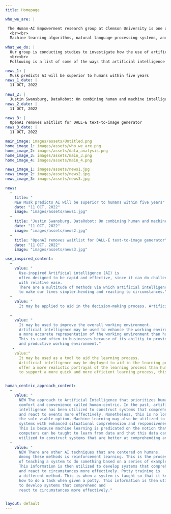 ```yaml
---
title: Homepage

who_we_are: |

 The Human-AI Empowerment research group at Clemson University is one of the few research organizations in the world whose only objective is the             advancement and application of artificial intelligence on a worldwide scale.Our research is based on the development of what is known as "human-centered   computing,"which is designed to be helpful to people in both an effective and efficient manner.
  <br><br>
  Machine learning algorithms, natural language processing systems, and deep learning systems are just some of the AI-related research tools that our team    of researchers has begun developing and is now in the process of building. We are developing AI-based software and solutions that have the potential to   be used in a wide range of fields, such as the medical field, the educational system, and the corporate world.
  
what_we_do: |
  Our group is conducting studies to investigate how the use of artificial intelligence might be put to work to enhance the performance of human             activities. We seek to use artificial intelligence in a variety of different ways to increase the efficiency of human work, and some of those ways         include machine learning, natural language processing, and other types of technologies that fall under the umbrella of artificial intelligence. We are     also interested in the use of machine learning to enhance the accuracy of work performed by humans. This may be accomplished through identifying           patterns of data consumption, such as trends and patterns, as well as by instructing computers to have a greater understanding of human feelings. In         addition to this, they want to implement technologies that use artificial intelligence in the hopes of increasing the accuracy of human decision-          making. This will be accomplished through gaining an understanding of how to recognize patterns and patterns of use within data, as well as by              instructing computers to make judgments that are more accurately based on data.
  <br><br>
  Following is a list of some of the ways that artificial intelligence technology is being used to make human work more efficient: Finding patterns in        data,as well as patterns of use in data, and teaching computers to understand human emotions more correctly are both examples of applications for          machine learning.The accuracy of human judgements and the activities that need human involvement will both benefit from this. The use of natural         language   processing allows computers to improve their comprehension of human language and their ability to reach more accurate conclusions. This will    help to       enhance the efficiency of human activities such as doing business, engaging in marketing, and making decisions.

news_1: |
  Musk predicts AI will be superior to humans within five years
news_1_date: |
  11 OCT, 2022
 
news_2: |
  Justin Swansburg, DataRobot: On combining human and machine intelligence
news_2_date: | 
  11 OCT, 2022

news_3: |
  OpenAI removes waitlist for DALL-E text-to-image generator
news_3_date: |
  11 OCT, 2022

main_image: images/assets/Untitled.png
home_image_1: images/assets/who_we_are.png
home_image_2: images/assets/data_analysis.png
home_image_3: images/assets/main_3.png
home_image_4: images/assets/main_4.png

news_image_1: images/assets/news1.jpg
news_image_2: images/assets/news2.jpg
news_image_3: images/assets/news3.jpg

news:
  -
    title: "
    NEW Musk predicts AI will be superior to humans within five years"
    date: "11 OCT, 2022"
    image: "images/assets/news1.jpg"
  -
    title: "Justin Swansburg, DataRobot: On combining human and machine intelligence"
    date: "11 OCT, 2022"
    image: "images/assets/news2.jpg"
  -
    title: "OpenAI removes waitlist for DALL-E text-to-image generator"
    date: "11 OCT, 2022"
    image: "images/assets/news3.jpg"

use_inspired_content:
  -
    value: "
      Use-inspired Artificial intelligence (AI) is 
      often designed to be rapid and effective, since it can do challenging tasks
      with relative ease. 
      There are a multitude of methods via which artificial intelligence may be used
      to make our lives simpler.hending and reacting to circumstances."
  -
    value: "
      It may be applied to aid in the decision-making process. Artificial intelligence may be advantageous to decision-making since it can deliver more         accurate responses than humans. As a technique of making judgments in a more rapid and efficient manner, this is used often in business contexts."

  -
    value: "
      It may be used to improve the overall working environment. 
      Artificial intelligence may be used to enhance the working environment since it can offer
      a more accurate representation of the working environment than humans.
      This is used often in businesses because of its ability to provide a more efficient
      and productive working environment."
   -
    value:"
      It may be used as a tool to aid the learning process.
      Artificial intelligence may be deployed to aid in the learning process since it may 
      offer a more realistic portrayal of the learning process than humans can. Due to its ability 
      to support a more quick and more efficient learning process, this is often used in business contexts."


human_centric_approach_content:
  -
    value: "
      NEW The approach to Artificial Intelligence that prioritizes human
      comfort and convenience called human-centric. In the past, artificial 
      intelligence has been utilized to construct systems that comprehend 
      and react to events more effectively. Nonetheless, this is no longer
      the sole viable option. Machine learning may also be utilized to construct 
      systems with enhanced situational comprehension and responsiveness.
      This is because machine learning is predicated on the notion that 
      computers can be taught to learn from data and that this data can be
      utilized to construct systems that are better at comprehending and reacting to circumstances."
  -
    value: "
      NEW There are other AI techniques that are centered on humans.
      Among these methods is reinforcement learning. This is the process 
      of teaching a system to do something based on a series of examples. 
      This information is then utilized to develop systems that comprehend 
      and react to circumstances more effectively. Potty training is
      a different method. This is when a system is taught so that it knows 
      how to do a task when given a potty. This information is then utilized
      to develop systems that comprehend and 
      react to circumstances more effectively."


layout: default
---
```


